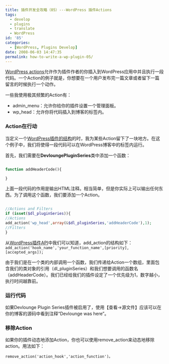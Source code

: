 ```yaml
---
title: 插件开发全攻略（05）---WordPress 插件Actions
tags:
  - develop
  - plugins
  - translate
  - WordPress
id: '85'
categories:
  - [WordPress, Plugins Develop]
date: 2008-06-03 14:47:35
permalink: how-to-write-a-wp-plugin-05/
---
```


[WordPress actions](http://codex.wordpress.org/Plugin_API#Actions)允许作为插件作者的你插入到WordPress应用中并且执行一段代码。一个Action的例子就是，你想要在一个用户发布完一篇文章或者留下一篇留言的时候执行一个动作。

一些我使用极其频繁的Action有：

*   admin_menu：允许你给你的插件设置一个管理面板。
*   wp_head：允许你将代码插入到博客的<head>标签内。
<!-- more -->
### Action在行动

当定义一个[WordPress插件的结构](http://sexywp.com/how-to-write-a-wp-plugin-04.htm)的时，我为某些Action留下了一块地方。在这个例子中，我们将使得一段代码可以在WordPress博客中的<head>标签内运行。

首先，我们需要在**DevloungePluginSeries**类中添加一个函数：

```php

function addHeaderCode(){

}

```

 

上面一段代码的作用是输出HTML注释。相当简单，但是你实际上可以输出任何东西。为了调用这个函数，我们要添加一个Action。

```php

//Actions and Filters
if (isset($dl_pluginSeries)){
//Actions
add_action('wp_head',array(&$dl_pluginSeries,'addHeaderCode'),1);
//Filters
}

```

从[WordPress插件API](http://codex.wordpress.org/Plugin_API)中我们可以知道，add_action的结构如下：`add_action('hook_name','your_function_name',[priority],[accepted_args]);`

由于我们是在一个类的内部调用一个函数，我们传递给Action一个数组，里面包含我们的类对象的引用（dl_pluginSeries）和我们想要调用的函数名（addHeaderCode）。我们已经给我们的插件设定了一个优先级为1，数字越小，执行时间越靠前。

### 运行代码

如果Devlounge Plugin Series插件被启用了，使用【查看->源文件】应该可以在你的博客的源码中看到注释“Devlounge was here”。

### 移除Action

如果你的插件动态地添加Action，你也可以使用remove_action来动态地移除action。用法如下：

`remove_action('action_hook','action_function')。`